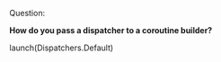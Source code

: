 Question:

**How do you pass a dispatcher to a coroutine builder?**

<div class="hint">
  launch(Dispatchers.Default)
</div>
